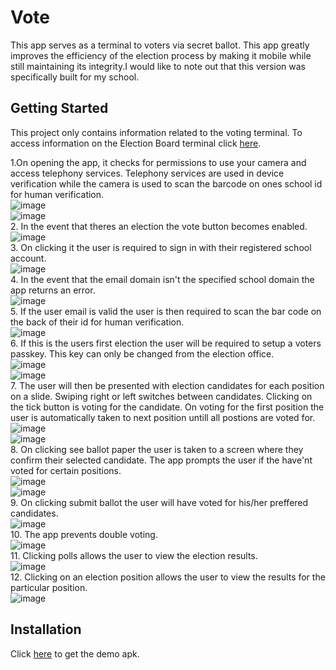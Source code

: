 # Vote
This app serves as a terminal to voters via secret ballot. This app greatly improves the efficiency of the election process by making it mobile while still maintaining its integrity.I would like to note out that this version was specifically built for my school.

## Getting Started
This project only contains information related to the voting terminal. To access information on the Election Board terminal click [here](https://github.com/nenecorporates/Election-Board).  


1.On opening the app, it checks for permissions to use your camera and access telephony services. Telephony services are used in device verification while the camera is used to scan the barcode on ones school id for human verification.  
![image](https://drive.google.com/uc?export=view&id=1gkoh_H5-GJQmn6lzsHGXDmiJnqLN8yNd)  
![image](https://drive.google.com/uc?export=view&id=1QiNOGuObAilNM3-l2MxpGRC6_ilhNZtl)  
2. In the event that theres an election the vote button becomes enabled.  
![image](https://drive.google.com/uc?export=view&id=1URgZG1vkKoGaETbQfUxbFhIOh81zqCOy)  
3. On clicking it the user is required to sign in with their registered school account.  
![image](https://drive.google.com/uc?export=view&id=1aZhXylX-gQeKW4Ft0jewPPPyLbsqvx3o)  
4. In the event that the email domain isn't the specified school domain the app returns an error.  
![image](https://drive.google.com/uc?export=view&id=1HijeYh18IvcEf8I6ick_9LplyOwomomh)  
5. If the user email is valid the user is then required to scan the bar code on the back of their id for human verification.  
![image](https://drive.google.com/uc?export=view&id=1Uj0TfPZW_bEOrsKAnJ8eYtMpfZ8iLvvh)  
6. If this is the users first election the user will be required to setup a voters passkey. This key can only be changed from the election office.  
![image](https://drive.google.com/uc?export=view&id=17JWWu8_GR_nLQC6GhkaUdJ5JAiIQTpzb)  
![image](https://drive.google.com/uc?export=view&id=1hU0Z9PXn41wlT9CbfmjrXZwem02FhlzU)  
7. The user will then be presented with election candidates for each position on a slide. Swiping right or left switches between candidates. Clicking on the tick button is voting for the candidate. On voting for the first position the user is automatically taken to next position untill all postions are voted for.  
![image](https://drive.google.com/uc?export=view&id=14GUji_tJ5eqc952VBVzmAl9i3nE2OY09)  
![image](https://drive.google.com/uc?export=view&id=1VIIqJsFw6R8pB7FBDAhMig6hRbCqh6y9)  
8. On clicking see ballot paper the user is taken to a screen where they confirm their selected candidate. The app prompts the user if the have'nt voted for certain positions.  
![image](https://drive.google.com/uc?export=view&id=1tfuj8v-IVyu6G2RqNISJPZr5we9hoXrC)  
![image](https://drive.google.com/uc?export=view&id=1_HXETTxwDHIz2D9ruhyRvyhT5oW47gxC)  
9. On clicking submit ballot the user will have voted for his/her preffered candidates.  
![image](https://drive.google.com/uc?export=view&id=1gc_KXmxqIZ3qQ2Gf2zX8HM6aZpnGw3ai)  
10. The app prevents double voting.  
![image](https://drive.google.com/uc?export=view&id=1_prh5ymnyyUNTTFIDiePR1yvwTuq9sfG)  
11. Clicking polls allows the user to view the election results.  
![image](https://drive.google.com/uc?export=view&id=1DOun3y8Woy6Z8BfrPbZOi51eYoYbiGUL)  
12. Clicking on an election position allows the user to view the results for the particular position.  
![image](https://drive.google.com/uc?export=view&id=1f-dAuJTBWji1oq_ZYPe4VjBpomqh83br/)  

## Installation 
Click [here](https://drive.google.com/uc?export=view&id=1jhGLhUspfRDfzyotHPyVEuW71HcDC0qs) to get the demo apk.
